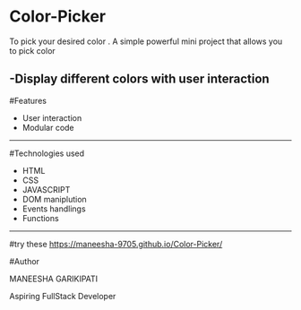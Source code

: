 # Color-Picker
To pick your desired color .
A simple powerful mini project that allows you to pick color


-Display different colors with user interaction 
---------------------

#Features

- User interaction
- Modular code

 -------------------
 #Technologies used

 - HTML
 - CSS
 - JAVASCRIPT
 - DOM maniplution
 - Events handlings
 - Functions

 -----------------

 #try these
 https://maneesha-9705.github.io/Color-Picker/

 #Author
 
 MANEESHA GARIKIPATI 
 
 Aspiring FullStack Developer

 

